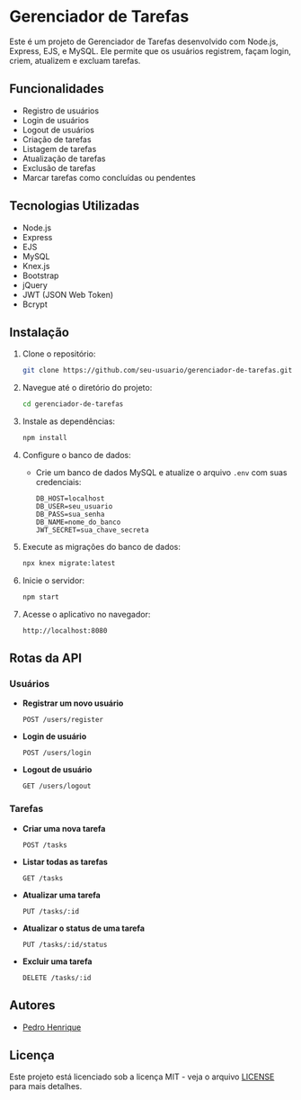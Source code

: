# Gerenciador de Tarefas

Este é um projeto de Gerenciador de Tarefas desenvolvido com Node.js, Express, EJS, e MySQL. Ele permite que os usuários registrem, façam login, criem, atualizem e excluam tarefas.

## Funcionalidades

- Registro de usuários
- Login de usuários
- Logout de usuários
- Criação de tarefas
- Listagem de tarefas
- Atualização de tarefas
- Exclusão de tarefas
- Marcar tarefas como concluídas ou pendentes

## Tecnologias Utilizadas

- Node.js
- Express
- EJS
- MySQL
- Knex.js
- Bootstrap
- jQuery
- JWT (JSON Web Token)
- Bcrypt

## Instalação

1. Clone o repositório:
    ```sh
    git clone https://github.com/seu-usuario/gerenciador-de-tarefas.git
    ```

2. Navegue até o diretório do projeto:
    ```sh
    cd gerenciador-de-tarefas
    ```

3. Instale as dependências:
    ```sh
    npm install
    ```

4. Configure o banco de dados:
    - Crie um banco de dados MySQL e atualize o arquivo `.env` com suas credenciais:
        ```
        DB_HOST=localhost
        DB_USER=seu_usuario
        DB_PASS=sua_senha
        DB_NAME=nome_do_banco
        JWT_SECRET=sua_chave_secreta
        ```

5. Execute as migrações do banco de dados:
    ```sh
    npx knex migrate:latest
    ```

6. Inicie o servidor:
    ```sh
    npm start
    ```

7. Acesse o aplicativo no navegador:
    ```
    http://localhost:8080
    ```


## Rotas da API

### Usuários

- **Registrar um novo usuário**
    ```http
    POST /users/register
    ```

- **Login de usuário**
    ```http
    POST /users/login
    ```

- **Logout de usuário**
    ```http
    GET /users/logout
    ```

### Tarefas

- **Criar uma nova tarefa**
    ```http
    POST /tasks
    ```

- **Listar todas as tarefas**
    ```http
    GET /tasks
    ```

- **Atualizar uma tarefa**
    ```http
    PUT /tasks/:id
    ```

- **Atualizar o status de uma tarefa**
    ```http
    PUT /tasks/:id/status
    ```

- **Excluir uma tarefa**
    ```http
    DELETE /tasks/:id
    ```

## Autores

- [Pedro Henrique](https://github.com/Pedro-HenriqueQrz)

## Licença

Este projeto está licenciado sob a licença MIT - veja o arquivo [LICENSE](LICENSE) para mais detalhes.